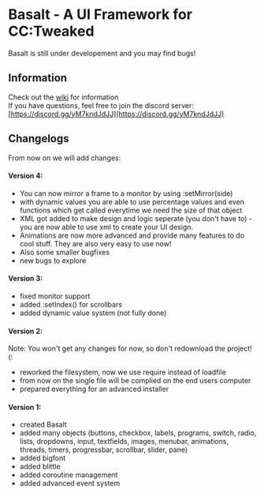 # Basalt - A UI Framework for CC:Tweaked

Basalt is still under developement and you may find bugs!

## Information

Check out the [wiki](https://basalt.madefor.cc/) for information<br>
If you have questions, feel free to join the discord server: [https://discord.gg/yM7kndJdJJ](https://discord.gg/yM7kndJdJJ)

## Changelogs
From now on we will add changes:

#### Version 4:
- You can now mirror a frame to a monitor by using :setMirror(side)
- with dynamic values you are able to use percentage values and even functions which get called everytime we need the size of that object
- XML got added to make design and logic seperate (you don't have to) - you are now able to use xml to create your UI design.
- Animations are now more advanced and provide many features to do cool stuff. They are also very easy to use now!
- Also some smaller bugfixes
- new bugs to explore

#### Version 3:
- fixed monitor support
- added :setIndex() for scrollbars
- added dynamic value system (not fully done)

#### Version 2:
Note: You won't get any changes for now, so don't redownload the project! (:
- reworked the filesystem, now we use require instead of loadfile
- from now on the single file will be complied on the end users computer
- prepared everything for an advanced installer

#### Version 1:
- created Basalt
- added many objects (buttons, checkbox, labels, programs, switch, radio, lists, dropdowns, input, textfields, images, menubar, animations, threads, timers, progressbar, scrollbar, slider, pane)
- added bigfont
- added blittle
- added coroutine management
- added advanced event system

